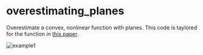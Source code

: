 # overestimating_planes
Overestimate a convex, nonlinear function with planes. This code is taylored for the function in [this paper](https://arxiv.org/abs/1809.10391).

![example1](../badber.github.io/blob/master/imgs/overest_planes.png)
